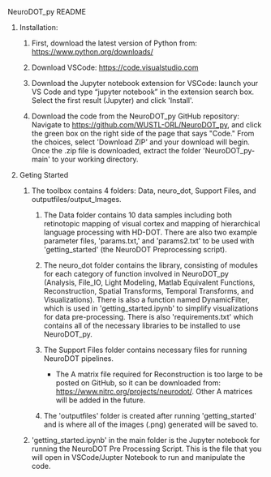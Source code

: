 NeuroDOT_py README


1. Installation:

	1. First, download the latest version of Python from: https://www.python.org/downloads/
	
	2. Download VSCode: https://code.visualstudio.com
	
	3. Download the Jupyter notebook extension for VSCode: launch your VS Code and type “jupyter notebook” in the extension search box. Select the first result (Jupyter) and click 'Install'.
	
	4. Download the code from the NeuroDOT_py GitHub repository: Navigate to https://github.com/WUSTL-ORL/NeuroDOT_py, and click the green box on the right side of the page that says "Code." From the choices, select 'Download ZIP' and your download will begin. Once the .zip file is downloaded, extract the folder 'NeuroDOT_py-main' to your working directory. 


2. Geting Started
		
	1. The toolbox contains 4 folders: Data, neuro_dot, Support Files, and outputfiles/output_Images.
	
		1. The Data folder contains 10 data samples including both retinotopic mapping of visual cortex and mapping of hierarchical language processing with HD-DOT. There are also two example parameter files, 'params.txt,' and 'params2.txt' to be used with 'getting_started' (the NeuroDOT Preprocessing script).
             
		2. The neuro_dot folder contains the library, consisting of modules for each category of function involved in NeuroDOT_py (Analysis, File_IO, Light Modeling, Matlab   Equivalent Functions, Reconstruction, Spatial Transforms, Temporal Transforms, and Visualizations). There is also a function named DynamicFilter, which is used in 'getting_started.ipynb' to simplify visualizations for data pre-processing. There is also 'requirements.txt' which contains all of the necessary libraries to be installed to use NeuroDOT_py.	
		
		3. The Support Files folder contains necessary files for running NeuroDOT pipelines.
			- The A matrix file required for Reconstruction is too large to be posted on GitHub, so it can be downloaded from: https://www.nitrc.org/projects/neurodot/. Other A matrices will be added in the future.
	     
		4. The 'outputfiles' folder is created after running 'getting_started' and is where all of the images (.png) generated will be saved to.
	     
	2. 'getting_started.ipynb' in the main folder is the Jupyter notebook for running the NeuroDOT Pre Processing Script. This is the file that you will open in VSCode/Jupter Notebook to run and manipulate the code. 
 

